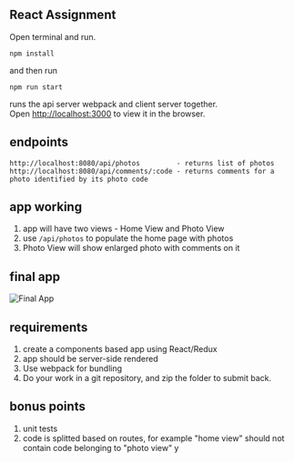 ## React Assignment

Open terminal and run.
```
npm install 
```

and then run

```
npm run start
```

runs the api server webpack and client server together.<br> Open [http://localhost:3000](http://localhost:3000) to
view it in the browser.


## endpoints

```
http://localhost:8080/api/photos         - returns list of photos
http://localhost:8080/api/comments/:code - returns comments for a photo identified by its photo code
```

## app working

1. app will have two views - Home View and Photo View
2. use `/api/photos` to populate the home page with photos
3. Photo View will show enlarged photo with comments on it

## final app

![Final App](https://i.imgur.com/KF0KExk.gif)

## requirements

1. create a components based app using React/Redux
2. app should be server-side rendered
3. Use webpack for bundling
4. Do your work in a git repository, and zip the folder to submit back.

## bonus points

1. unit tests
2. code is splitted based on routes, for example "home view" should not contain
   code belonging to "photo view"
y